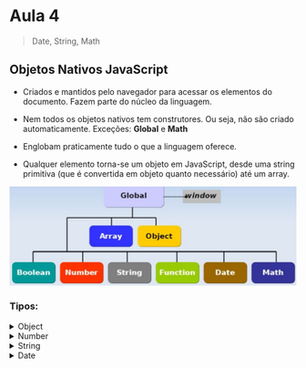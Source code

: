 # Aula 4

> Date, String, Math

## Objetos Nativos JavaScript 

- Criados e mantidos pelo navegador para acessar os elementos do documento.
Fazem parte do núcleo da linguagem.

- Nem todos os objetos nativos tem construtores.
Ou seja, não são criado automaticamente.
Exceções: **Global** e **Math**

- Englobam praticamente tudo o que a linguagem oferece.

- Qualquer elemento torna-se um objeto em JavaScript, desde uma string primitiva (que é convertida em objeto quanto necessário) até um array.

![Objetos Nativos](https://github.com/marcelobarbieri/fiap_frontendspecialist/blob/main/assets/objetosnativos.png)

### Tipos:

<details><summary>Object</summary>

Tipo genérico de objeto. Usado para representar qualquer objeto criado com *new*

> Métodos
- toString(): transforma qualquer objeto em uma representação
- stringvalueOf(): converte qualquer objeto em seu valor primitivo

> Exemplo

```
index.html
js/
    script.js
```    
    
index.html    
    
```html
<!DOCTYPE html>  
<html>
    <head>
        <title>Objetos Nativos</title>
    </head>
    <body>
        <script type="text/javascript" src="js/script.js"></script>
    </body>
</html>  
```
  
script.js

```js
d=new Date();
alert(d.toString());    
    
n=new Number(1000);
alert(n.valueOf());    
```
    
</details>    

<details><summary>Number</summary>

Usado para representar números como objetos.

A principal utilidade é disponibilizar algumas constantes globais:
    
|Função|Valor|
|:---|:---:|
|Number.MAX_VALUE|1.79e+308|
|Number.MIN_VALUE|5e-324|    
|Number.NaN|NaN|
|Number.POSITIVE_INFINITY|-Infinity|
|Number.NEGATIVE_INFINITY|Infinity|
    
> Funções:
    
- toFixed()

```js
var n = new Number("80.90674");    
/* o método toFixed retorna o número de casas decimais definidas dentro do parâmetro */    

alert(n.toFixed());    
/* com os parâmetros vazios, ele retorna um número sem casas decimais. */    
/* resultado: 81 (arredondou para 81) */        
    
alert(n.toFixed(3));    
/* para obter a quantidade de casas decimais desejadas, declarar dentro dos parenteses */    
/* resultado: 81 (arredondou para 80.907) */            
```

- toPrecision()   
    
```js
var n = new Number("54.47849");    
    
alert(n.toPrecision());    
/* este parâmetro é opcional */    
/* - vazio, retornará o número informado */
/* - preenchido retornará o número com a quantidade de dígitos definida no parâmetro */    
/* resultado: 54.47849 */    
    
alert(n.toPrecision(1));    
/* resultado: 5e+1 */    
/* retorna em notação científica, cabe dentro de 1 */    
/* obs.: com precisão menor que 3, o número será convertido para notação científica */    
    
alert(n.toPrecision(5));        
/* retorna o número com a quantidade de dígitos definida no parâmetro */    
/* resultado: 54.478 */        
/* retorna um número igual ao informado com 5 dígitos */     
```
    
- toExponential()
    
```js
/* o parâmetro nessa função é opcional */    
/* se for passado algum parâmetro deve estar compreendido entre 0 e 20 */
    
var n = new Number("54.47849");    
alert(n.toExponential());    
/* aqui se não for passado nenhum parâmetro, */
/* o número será transformado em notação científica, */
/* com a precisão necessária para representar o número todo */    
/* resultado: 5.447849e+1 */    
    
var n = new Number("54.47849");    
alert(n.toExponential(5));    
/* se for declarado um parâmetro, nesse exemplo 5, */    
/* o número será transformado em notação científica, */    
/* com a precisão possível ao número declarado */    
/* resultado: 5.44785e+1 */    
```    
    
</details>    

<details><summary>String</summary>

String é uma palavra, texto ou número, colocados preferencialmente dentro de aspas duplas, ou simples.
    
```js
var x = new String("Criando uma String");    
alert(x);    
/* será apresentado em uma caixa de alerta*/    
/* resultado: Criando uma String */    
``` 

> Funções:
    
- lenght   
    
```js
/* lenght retorna o tamanho da String */    
/* conta todos os caracteres, inclusive os espaços */    
    
var x = new String("Criando um String");
alert(x.length);    
/* resultado: 18 */    
```    

- charAt()
    
```js
var x = new String("Criando uma String");
alert(x.charAt(4));    
/* resultado: n */    
/* esse método retorna a posição indicada no parâmetro e começa na posição 0 */    
/* nesse caso, como foi passado como parâmetro o número 4, o resultado será n */
/* (na posição 4 da string fica a letra n) */    
/* se fosse na posição 7, por exemplo, a janela apareceria vazia, */    
/* representando o espaço em branco, pois ele também entra na contagem */    
```    

- charCodeAt()

```js
var x = new String("Criando uma String");
alert(x.charCodeAt(x.lenght - 1));    
/* resultado: 67 */    
/* o método charCodeAt retorna da mesma forma que charAt, */    
/* só que no padrão Unicode */        
```
    
> Padrão **Unicode**

O que aparece como texto na tela está armazenado como *valores numéricos* no arquivo de texto.
O computador traduz os valores numéricos em *caracteres visíveis*.
Ele faz isso usando um *padrão de codificação*.
Um padrão de codificação é um esquema numérico que atribui cada caractere de texto, em um conjunto de caracteres, a um valor numérico.
Um conjunto de caracteres pode incluir caracteres alfa-numéricos, números e outros símbolos. 
*Idiomas diferentes consistem normalmente de conjuntos diferentes de caracteres.*    
Muitos padrões de codificação diferentes existem para representar os conjuntos de caracteres usados em idiomas diferentes.    
    
- concat()
    
```js
var x = new String("Criando uma String");    
alert(x.concat(" e concatenado com outra"));    
/* resultado: criando uma string e concatenando com outra o método concat, concatena duas strings */    
```    
  
- fromCharCode()
    
```js
var x = new String();
alert(String.fromCharCode(66));    
/* resultado: B */    
/* método estático (acessado direto da classe String) */    
/* converte o valor unicode para uma string */    
/* exemplo: o valor unicode da letra a é... */    
```
    
- indexOf()
    
```js
var x = new String("Criando uma String");    
alert(x.indexOf("uma"));    
/* retorna a posição de uma determinada string */    
/* nesse exemplo uma, começa na posição 8 */    
/* resultado: 8 */     
```    
    
- lastIndexOf()
    
```js
var x = new String("String. Criando uma String");    
alert(x.lastIndexOf("String"));    
/* resultado: 20 */    
/* retorna a última posição de uma determinada string */    
/* nesse exemplo string, começa na posição 20 */    
```    
    
- match()
    
```js
/* a função match é usada junto com Regex, que são expressões regulares */    
var x = new String("String. Criando uma String");    
    
var re = /i/; /* sempro dentro de barras */    
alert(x.match(re));    
/* resultado: i */    
    
var re2=/z/;
alert(x.match(re2)); 
/* como a letra z não está presente na string, o retorno é null*/
```   
    
- replace()
    
```js
/* substitui uma determinada string por outra em um texto */    
var x = new String("String.Criando uma String");    
alert(x.replace("String","Teste"));    
/* faz a atualização na primeira ocorrência da palavra String */    
/* resultado: Teste. Criando uma Teste */    
```    
    
- substring()
    
```js
/* recorta uma determinada string, especificada dentro do parênteses */    

var x = new String("String. Criando uma String");
alert(x.substring(7,15));    
/* resultado: Criando */    
```    
    
- substr()
    
```js
/* é o mesmo que substring(), só que mais rigoroso */
    
/* também tem dois parâmetro e extrai os caracteres entre dois índices especificados */    
/* informa o parâmetro do índice inicial, nesse caso o C, e mais 15 caracteres na frente */    

    
var x = new String("String. Criando uma String");
alert(x.substr(7,15));    
/* resultado: Criando uma St */     
    
alert(x.substr(15,7));    
/* se o número maior vier primeiro ele não dará retorno */    
/* resultado: sem retorno */    
```        

- split()    
    
```js
/* Faz o recorte com base em um separador */    
var x = new String("String, Criando uma String");    
alert(x.split(",") [0]);    
/* Resultado: Criando uma String */    
```    
    
- toUpperCase() e toLowerCase()

```js
/* o primeiro deixa o texto em letras maiusculas e o segundo em letras minúsculas */    
var x = new String("String, Criando uma String");    
alert(x.toUpperCase());    
alert(x.toLowerCase());        
/* resultado: STRING, CRIANDO UMA STRING */    
/* resultado: string, criando uma string */
```    
    
</details>    

<details><summary>Date</summary>
    
O objeto Date utiliza datas disponíveis no sistema operacional da máquina que está rodando o script.
Ao solicitar para o JavaScript, data e hora atual, estas serão recuperadas do SO do computador do usuário.
Se forem alteradas, isso terá consequências no script utilizado.
Deve-se observar a diferença nos dois horários.    
    
...
    
</details>    


<!--
<details><summary>Number</summary>

</details>    
-->
